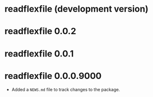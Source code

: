 # readflexfile (development version)

# readflexfile 0.0.2

# readflexfile 0.0.1

# readflexfile 0.0.0.9000

* Added a `NEWS.md` file to track changes to the package.
